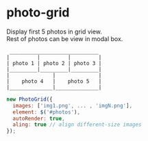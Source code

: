 # photo-grid
Display first 5 photos in grid view.<br>
Rest of photos can be view in modal box.
```
 _____________________________
|         |         |         |
| photo 1 | photo 2 | photo 3 |
|_________|_________|_________|
|              |              |
|    photo 4   |    photo 5   |
|______________|______________|

```
```javascript
new PhotoGrid({
  images: ['img1.png', ... , 'imgN.png'],
  element: $('#photos'),
  autoRender: true,
  aling: true // align different-size images
});
```
